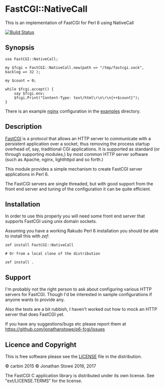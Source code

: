 # FastCGI::NativeCall #

This is an implementation of FastCGI for Perl 6 using NativeCall

[![Build Status](https://travis-ci.org/jonathanstowe/p6-fcgi.svg?branch=master)](https://travis-ci.org/jonathanstowe/p6-fcgi)

## Synopsis

```perl6
use FastCGI::NativeCall;

my $fcgi = FastCGI::NativeCall.new(path => "/tmp/fastcgi.sock", backlog => 32 );

my $count = 0;

while $fcgi.accept() {
	say $fcgi.env;
    $fcgi.Print("Content-Type: text/html\r\n\r\n{++$count}");
}
```

There is an example [nginx](http://nginx.org/) configuration in the [examples](examples) directory.

## Description

[FastCGI](https://fastcgi-archives.github.io/) is a protocol that allows an HTTP server to communicate
with a persistent application over a socket, thus removing the process startup overhead of, say, traditional
CGI applications.  It is supported as standard (or through supporting modules,) by most common HTTP server
software (such as Apache, nginx, lighthttpd and so forth.)

This module provides a simple mechanism to create FastCGI server applications in Perl 6.

The FastCGI servers are single threaded, but with good support from the front end server and tuning of the
configuration it can be quite efficient.

## Installation

In order to use this properly you will need some front end server that supports FastCGI using unix domain sockets.

Assuming you have a working Rakudo Perl 6 installation you should be able to install this with *zef*:

	zef install FastCGI::NativeCall

	# Or from a local clone of the distribution

	zef install .

## Support

I'm probably not the right person to ask about configuring various HTTP servers for FastCGI. Though I'd
be interested in sample configurations if anyone wants to provide any.

Also the tests are a bit rubbish, I haven't worked out how to mock an HTTP server that does FastCGI yet.

If you have any suggestions/bugs etc please report them at https://github.com/jonathanstowe/p6-fcgi/issues

## Licence and Copyright

This is free software please see the [LICENSE](LICENSE) file in the distribution.

© carbin 2015
© Jonathan Stowe 2016, 2017

The FastCGI C application library is distributed under its own license.
See "ext/LICENSE.TERMS" for the license.








